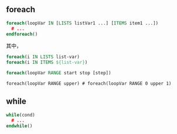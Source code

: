 ## foreach

```cmake
foreach(loopVar IN [LISTS listVar1 ...] [ITEMS item1 ...])
  # ...
endforeach()
```

其中，

```cmake
foreach(i IN LISTS list-var)
foreach(i IN ITEMS ${list-var})
```

```cmake
foreach(loopVar RANGE start stop [step])
```

```
foreach(loopVar RANGE upper) # foreach(loopVar RANGE 0 upper 1)
```

## while

```cmake
while(cond)
  # ...
endwhile()
```

